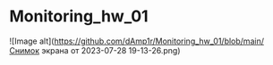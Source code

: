 # Monitoring_hw_01
![Image alt](https://github.com/dAmp1r/Monitoring_hw_01/blob/main/Снимок экрана от 2023-07-28 19-13-26.png)
